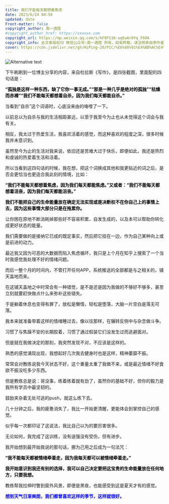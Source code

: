 ```yaml
---
title: 我们不能每天都想着焦虑
date: 2023/6/24 00:58
updated: date
​Front-matter: false
copyright_author: 南一酒馆
#copyright_author_href: https://xxxxxx.com
copyright_url: https://mp.weixin.qq.com/s/kF0FS1K-uqEwArbYq_F60A
copyright_info: 此文章版权归 微信公众号:南一酒馆 所有，如有转载，请注明来自原作者
cover: https://cdn.jsdelivr.net/gh/HiPing-20/PIC/%E6%88%91%E4%BB%AC%E4%B8%8D%E8%83%BD%E6%AF%8F%E5%A4%A9%E9%83%BD%E6%83%B3%E7%9D%80%E7%84%A6%E8%99%91.jpg
---
```


![Alternative text](https://cdn.jsdelivr.net/gh/HiPing-20/PIC/%E6%88%91%E4%BB%AC%E4%B8%8D%E8%83%BD%E6%AF%8F%E5%A4%A9%E9%83%BD%E6%83%B3%E7%9D%80%E7%84%A6%E8%99%91.jpg)

下午刷刷到一位博主分享的内容，来自杜拉斯《写作》，是四张截图，里面配的四句话是：

<b><p style="color: #000000;">“孤独是这样一种东西，缺了它你一事无成。”“那是一种几乎是绝对的孤独”“枯燥而赤裸”“我们不能每天都想着自杀，因为我们每天都能自杀。”</p></b>

当看到“自杀”这个词语时，心底没来由的咯噔了一下。

以前总以为自杀与我的生活相距甚远，以至于我至今为止也从未觉得这个词会与我有关。

相反，我太过于热爱生活，我喜欢活着的感觉，而这种喜欢的程度之深，很多时候我并未意识到。

虽然至今为止的生活对我来说，依旧还是苦难大过于快乐，即便如此，我还是热烈和虔诚的热爱着生活和活着。

所以当看到这四句话的时候，我在想，把这个词换成其他和我更贴近的词之后，是否会更恰当也更适合我此刻的情境，比如：<b><p style="color: #000000;">“我们不能每天都想着焦虑，因为我们每天都能焦虑。”又或者：“我们不能每天都想着沮丧，因为我们每天都能沮丧。”
</p></b><b><p style="color: #000000;">
我们不能把自己的生命能量放在确定无法实现或是决断权不在你自己上的事情上去，因为这些事情大部分只是在拖累你。
</p></b>

让你困在原地不断消耗掉那些好不容易积累、自发生成的，以及本可以帮助你转化成更好状态的能量。

我们需要做的是接纳它已成的既定事实，然后把它挂在一边，作为自己某种向上或是前进的动力。

最近我又因为可恶的大数据而陷入焦虑循环，我只是上个月在知乎上搜索了一个当时我感觉我处理不好的情绪问题。

而后一整个月的时间内，不管打开任何APP，系统推送的全部都是与之相关的，铺天盖地而来。

在这铺天盖地之中时常会有一种错觉，是不是还是因为我做的不够好不够多，甚至立刻就要赶快做点什么来弥补这些错失。

于是躺着休息也变得有罪了，放松是懒惰，轻松是堕落，大脑一片空白是落无可落。

我本来就准备带着这样的情绪睡过去，像以往那样，在辗转反侧中与杂念做斗争。

习惯了与焦躁不安的长期胶着，习惯了通过假装它们没发生过而逃避面对。

但是就在我做决定的那刻，我突然发现不对，不应该是这样的。

熟悉的感觉涌现出现，我想起好几次我去健身时也是这样，精神萎靡不振。

常常会对教练说我今天状态不好，这个重量太重了我做不来，或是最近情绪不好食欲不振没吃多少东西。

但是教练总是说：哥没事，练着练着就有劲了，虽然你的基础不好，但你的毅力是我所有学员中最坚韧的。

鼓励夹杂着无处可逃的push，就这么练下去。

几十分钟之后，我的疲惫消失了，我比一开始更清醒，更能体会到掌控自己的感觉。

似乎每一次都印证了这说法，我比自己以为的要厉害很多。

无论如何，我完成了这训练，没有逞强没有受伤，但有进步。

我开始想到最开始我说的那句话，挪为己用之后成为一句法咒：
<b><p style="color: #000000;">“我不能每天都被情绪牵着走，因为我每天都可以被情绪牵着走。”</p></b><b><p style="color: #000000;">我开始意识到我还有别的选择，我可以自己决定要把这宝贵的生命能量放在任何地方，只要我想。</p></b>教练帮我拉伸时瞥到窗外风景，即便是黑夜，也能感受到这是夏天才有的感觉。
<b><p style="color: #0000FF;">想到天气日渐爽朗，我们都曾喜欢这样的季节，这样就很好。</b></p>

